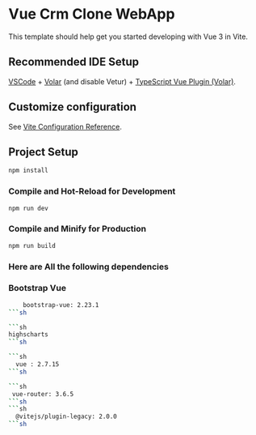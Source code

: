 # Vue Crm Clone WebApp

This template should help get you started developing with Vue 3 in Vite.

## Recommended IDE Setup

[VSCode](https://code.visualstudio.com/) + [Volar](https://marketplace.visualstudio.com/items?itemName=Vue.volar) (and disable Vetur) + [TypeScript Vue Plugin (Volar)](https://marketplace.visualstudio.com/items?itemName=Vue.vscode-typescript-vue-plugin).

## Customize configuration

See [Vite Configuration Reference](https://vitejs.dev/config/).

## Project Setup

```sh
npm install
```

### Compile and Hot-Reload for Development

```sh
npm run dev
```

### Compile and Minify for Production

```sh
npm run build
```

### Here are All the following dependencies

### Bootstrap Vue
```sh
    bootstrap-vue: 2.23.1
```sh

```sh
highscharts
```sh

```sh
  vue : 2.7.15
```sh

```sh
 vue-router: 3.6.5
```sh
```sh
  @vitejs/plugin-legacy: 2.0.0
```sh
